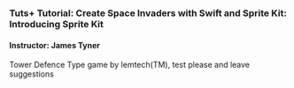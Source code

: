 ### Tuts+ Tutorial: Create Space Invaders with Swift and Sprite Kit: Introducing Sprite Kit
#### Instructor: James Tyner

Tower Defence Type game by lemtech(TM), test please and leave suggestions 

